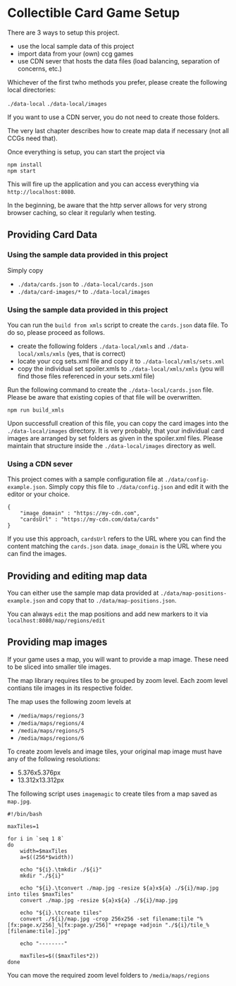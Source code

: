 # Collectible Card Game Setup

There are 3 ways to setup this project.

* use the local sample data of this project
* import data from your (own) ccg games
* use CDN sever that hosts the data files (load balancing, separation of concerns, etc.)

Whichever of the first twho methods you prefer, please create the following local directories:

`./data-local`
`./data-local/images`

If you want to use a CDN server, you do not need to create those folders.

The very last chapter describes how to create map data if necessary (not all CCGs need that).

Once everything is setup, you can start the project via

````
npm install
npm start
````

This will fire up the application and you can access everything via `http://localhost:8080`.

In the beginning, be aware that the http server allows for very strong browser caching, so clear it regularly when testing.

## Providing Card Data

### Using the sample data provided in this project

Simply copy 

* `./data/cards.json` to `./data-local/cards.json`
* `./data/card-images/*` to `./data-local/images`

### Using the sample data provided in this project

You can run the `build from xmls` script to create the `cards.json` data file. To do so, please proceed as follows.

* create the following folders `./data-local/xmls` and `./data-local/xmls/xmls` (yes, that is correct)
* locate your ccg sets.xml file and copy it to `./data-local/xmls/sets.xml`
* copy the individual set spoiler.xmls to `./data-local/xmls/xmls` (you will find those files referenced in your sets.xml file)

Run the following command to create the `./data-local/cards.json` file. Please be aware that existing copies of that file will be overwritten.

````
npm run build_xmls
````

Upon successfull creation of this file, you can copy the card images into the `./data-local/images` directory. It is very probably, that your individual card images are arranged by set folders as given in the spoiler.xml files. Please maintain that structure inside the `./data-local/images` directory as well.

### Using a CDN sever

This project comes with a sample configuration file at `./data/config-example.json`. Simply copy this file to `./data/config.json` and edit it with the editor or your choice.

````
{
    "image_domain" : "https://my-cdn.com",
    "cardsUrl" : "https://my-cdn.com/data/cards"
}
````

If you use this approach, `cardsUrl` refers to the URL where you can find the content matching the `cards.json` data. `image_domain` is the URL where you can find the images. 

## Providing and editing map data

You can either use the sample map data provided at `./data/map-positions-example.json` and copy that to `./data/map-positions.json`.

You can always `edit` the map positions and add new markers to it via `localhost:8080/map/regions/edit`

## Providing map images

If your game uses a map, you will want to provide a map image. These need to be sliced into smaller tile images.

The map library requires tiles to be grouped by zoom level. Each zoom level contians tile images in its respective folder.

The map uses the following zoom levels at 

* `/media/maps/regions/3`
* `/media/maps/regions/4`
* `/media/maps/regions/5`
* `/media/maps/regions/6`

To create zoom levels and image tiles, your original map image must have any of the following resolutions:

* 5.376x5.376px 
* 13.312x13.312px

The following script uses `imagemagic` to create tiles from a map saved as `map.jpg`.

```
#!/bin/bash

maxTiles=1

for i in `seq 1 8`
do
    width=$maxTiles
    a=$((256*$width))

    echo "${i}.\tmkdir ./${i}"
    mkdir "./${i}"

    echo "${i}.\tconvert ./map.jpg -resize ${a}x${a} ./${i}/map.jpg into tiles $maxTiles"
    convert ./map.jpg -resize ${a}x${a} ./${i}/map.jpg

    echo "${i}.\tcreate tiles"
    convert ./${i}/map.jpg -crop 256x256 -set filename:tile "%[fx:page.x/256]_%[fx:page.y/256]" +repage +adjoin "./${i}/tile_%[filename:tile].jpg"

    echo "--------"

    maxTiles=$(($maxTiles*2))
done
```

You can move the required zoom level folders to `/media/maps/regions`

